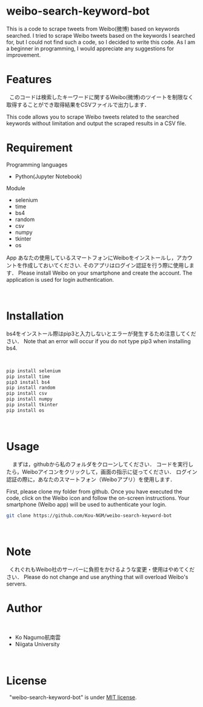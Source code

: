# weibo-search-keyword-bot
This is a code to scrape tweets from Weibo(微博) based on keywords searched.
I tried to scrape Weibo tweets based on the keywords I searched for, but I could not find such a code, so I decided to write this code.
As I am a beginner in programming, I would appreciate any suggestions for improvement.

# Features
 
このコードは検索したキーワードに関するWeibo(微博)のツイートを制限なく取得することができ取得結果をCSVファイルで出力します．

This code allows you to scrape Weibo tweets related to the searched keywords without limitation and output the scraped results in a CSV file.


# Requirement

Programming languages 
* Python(Jupyter Notebook)

Module
* selenium
* time
* bs4
* random
* csv
* numpy
* tkinter
* os

App
あなたの使用しているスマートフォンにWeiboをインストールし，アカウントを作成しておいてください.
そのアプリはログイン認証を行う際に使用します．
Please install Weibo on your smartphone and create the account.
The application is used for login authentication.

 
# Installation
bs4をインストール際はpip3と入力しないとエラーが発生するため注意してください．
Note that an error will occur if you do not type pip3 when installing bs4.

 
```bash
pip install selenium
pip install time
pip3 install bs4
pip install random
pip install csv
pip install numpy
pip install tkinter
pip install os
```
 
# Usage
 
 
まずは，githubから私のフォルダをクローンしてください．
コードを実行したら，Weiboアイコンをクリックして，画面の指示に従ってください．
ログイン認証の際に，あなたのスマートフォン（Weiboアプリ）を使用します．

First, please clone my folder from github.
Once you have executed the code, click on the Weibo icon and follow the on-screen instructions.
Your smartphone (Weibo app) will be used to authenticate your login.

```bash
git clone https://github.com/Kou-NGM/weibo-search-keyword-bot
```
 
# Note
 
くれぐれもWeibo社のサーバーに負担をかけるような変更・使用はやめてください．
Please do not change and use anything that will overload Weibo's servers.
 
# Author
 
* Ko Nagumo航南雲
* Niigata University

 
# License
 
"weibo-search-keyword-bot" is under [MIT license](https://en.wikipedia.org/wiki/MIT_License).
 

